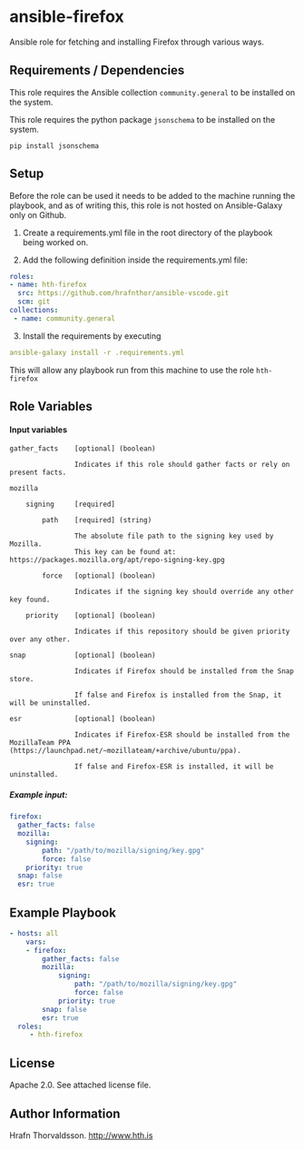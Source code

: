 ansible-firefox
=========

Ansible role for fetching and installing Firefox through various ways.

Requirements / Dependencies
------------

This role requires the Ansible collection `community.general` to be installed on the system.

This role requires the python package `jsonschema` to be installed on the system.

```shell
pip install jsonschema
```

Setup
-----

Before the role can be used it needs to be added to the machine running the playbook, and as of writing this, this role is not hosted on Ansible-Galaxy only on Github.

1. Create a requirements.yml file in the root directory of the playbook being worked on.

2. Add the following definition inside the requirements.yml file:

```yaml
roles:
- name: hth-firefox
  src: https://github.com/hrafnthor/ansible-vscode.git
  scm: git
collections:
 - name: community.general
````

3. Install the requirements by executing

```yaml
ansible-galaxy install -r .requirements.yml
```

This will allow any playbook run from this machine to use the role `hth-firefox`


Role Variables
--------------

#### Input variables

```
gather_facts	[optional] (boolean)

				Indicates if this role should gather facts or rely on present facts.

mozilla

	signing 	[required]

		path 	[required] (string)

				The absolute file path to the signing key used by Mozilla.
				This key can be found at: https://packages.mozilla.org/apt/repo-signing-key.gpg

		force	[optional] (boolean)

				Indicates if the signing key should override any other key found.

	priority	[optional] (boolean)

				Indicates if this repository should be given priority over any other.

snap			[optional] (boolean)

				Indicates if Firefox should be installed from the Snap store.

				If false and Firefox is installed from the Snap, it will be uninstalled.

esr				[optional] (boolean)

				Indicates if Firefox-ESR should be installed from the MozillaTeam PPA (https://launchpad.net/~mozillateam/+archive/ubuntu/ppa).

				If false and Firefox-ESR is installed, it will be uninstalled.
```


##### Example input:

```yml
firefox:
  gather_facts: false
  mozilla:
  	signing:
  		path: "/path/to/mozilla/signing/key.gpg"
  		force: false
  	priority: true
  snap: false
  esr: true
```


Example Playbook
----------------


```yaml
- hosts: all
    vars:
    - firefox:
		gather_facts: false
		mozilla:
			signing:
				path: "/path/to/mozilla/signing/key.gpg"
				force: false
			priority: true
		snap: false
		esr: true
  roles:
     - hth-firefox
```


License
-------

Apache 2.0. See attached license file.

Author Information
------------------

Hrafn Thorvaldsson.
http://www.hth.is
